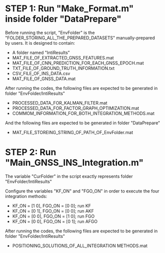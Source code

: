 

# STEP 1: Run "Make_Format.m" inside folder "DataPrepare"

Before running the script, "EnvFolder" is the "FOLDER_STORING_ALL_THE_PREPARED_DATASETS" manually-prepared by users. It is designed to contain:
- A folder named "IntiResults"
- MAT_FILE_OF_EXTRACTED_GNSS_FEATURES.mat
- MAT_FILE_OF_CNN_PREDICTION_FOR_EACH_GNSS_EPOCH.mat
- TXT_FILE_OF_GROUND_TRUTH_INFORMATION.txt
- CSV_FILE_OF_INS_DATA.csv
- MAT_FILE_OF_GNSS_DATA.mat

After running the codes, the following files are expected to be generated in folder "EnvFolder/IntiResults" 
- PROCESSED_DATA_FOR_KALMAN_FILTER.mat
- PROCESSED_DATA_FOR_FACTOR_GRAPH_OPTIMIZATION.mat
- COMMOM_INFORMATION_FOR_BOTH_INTEGRATION_METHODS.mat

And the following files are expected to be generated in folder "DataPrepare" 
- MAT_FILE_STOREING_STRING_OF_PATH_OF_EnvFolder.mat

# STEP 2: Run "Main_GNSS_INS_Integration.m"
The variable "CurFolder" in the script exactly represents folder "EnvFolder/IntiResults"

Configure the variables "KF_ON" and "FGO_ON" in order to execute the four integration methods:
- KF_ON = [1 0], FGO_ON = [0 0]; run KF
- KF_ON = [0 1], FGO_ON = [0 0]; run AKF
- KF_ON = [0 0], FGO_ON = [1 0]; run FGO
- KF_ON = [0 0], FGO_ON = [0 1]; run AFGO

After running the codes, the following files are expected to be generated in folder "EnvFolder/IntiResults" 
- POSITIONING_SOLUTIONS_OF_ALL_INTEGRATION METHODS.mat




